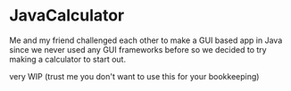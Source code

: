 # JavaCalculator

Me and my friend challenged each other to make a GUI based app in Java since we never used any GUI frameworks before so we decided to try making a calculator to start out.

very WIP (trust me you don't want to use this for your bookkeeping)
